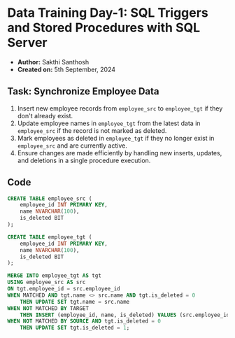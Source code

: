 # Data Training Day-1: SQL Triggers and Stored Procedures with SQL Server

- **Author:** Sakthi Santhosh
- **Created on:** 5th September, 2024

## Task: Synchronize Employee Data

1. Insert new employee records from `employee_src` to `employee_tgt` if they don't already exist.
2. Update employee names in `employee_tgt` from the latest data in `employee_src` if the record is not marked as deleted.
3. Mark employees as deleted in `employee_tgt` if they no longer exist in `employee_src` and are currently active.
4. Ensure changes are made efficiently by handling new inserts, updates, and deletions in a single procedure execution.

## Code

```sql
CREATE TABLE employee_src (
    employee_id INT PRIMARY KEY,
    name NVARCHAR(100),
    is_deleted BIT
);

CREATE TABLE employee_tgt (
    employee_id INT PRIMARY KEY,
    name NVARCHAR(100),
    is_deleted BIT
);

MERGE INTO employee_tgt AS tgt
USING employee_src AS src
ON tgt.employee_id = src.employee_id
WHEN MATCHED AND tgt.name <> src.name AND tgt.is_deleted = 0
    THEN UPDATE SET tgt.name = src.name
WHEN NOT MATCHED BY TARGET
    THEN INSERT (employee_id, name, is_deleted) VALUES (src.employee_id, src.name, 0)
WHEN NOT MATCHED BY SOURCE AND tgt.is_deleted = 0
    THEN UPDATE SET tgt.is_deleted = 1;
```
